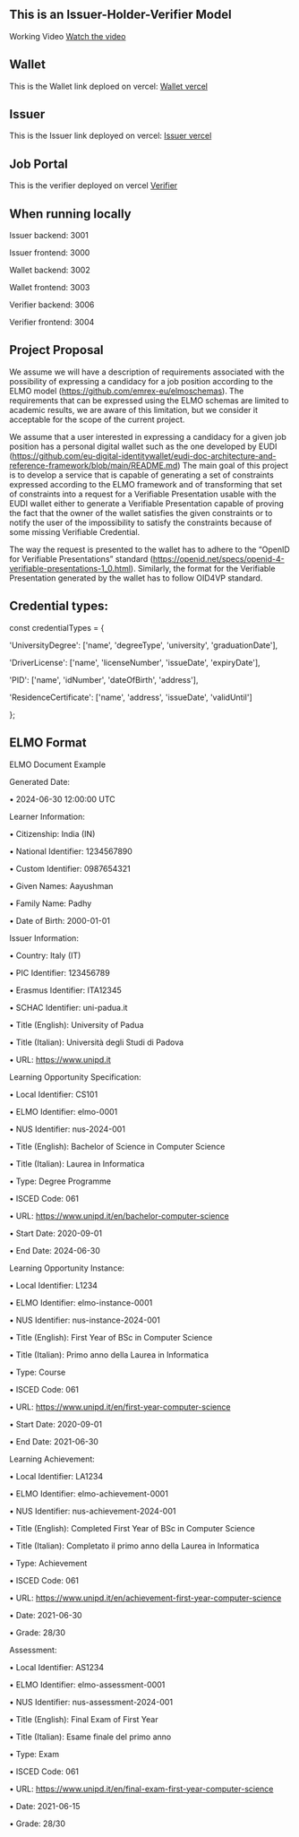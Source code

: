 ## This is an Issuer-Holder-Verifier Model
Working Video
[Watch the video](https://github.com/ENZOMOTIVE/unipd-Wallet/blob/main/Docs/Working.mp4)


## Wallet
This is the Wallet link deploed on vercel:  [Wallet vercel](https://unipd-wallet.vercel.app)
## Issuer
This is the Issuer link deployed on vercel:  [Issuer vercel](https://issuerunipd.vercel.app/)
## Job Portal
This is the verifier deployed on vercel [Verifier](https://jobverifier.vercel.app/)

## When running locally
Issuer backend: 3001

Issuer frontend: 3000

Wallet backend: 3002

Wallet frontend: 3003

Verifier backend: 3006

Verifier frontend: 3004

## Project Proposal

We assume we will have a description of requirements associated with the possibility of expressing
a candidacy for a job position according to the ELMO model (https://github.com/emrex-eu/elmoschemas). The requirements that can be expressed using the ELMO schemas are limited to
academic results, we are aware of this limitation, but we consider it acceptable for the scope of the
current project.

We assume that a user interested in expressing a candidacy for a given job position has a personal
digital wallet such as the one developed by EUDI (https://github.com/eu-digital-identitywallet/eudi-doc-architecture-and-reference-framework/blob/main/README.md)
The main goal of this project is to develop a service that is capable of generating a set of constraints
expressed according to the ELMO framework and of transforming that set of constraints into a
request for a Verifiable Presentation usable with the EUDI wallet either to generate a Verifiable
Presentation capable of proving the fact that the owner of the wallet satisfies the given constraints
or to notify the user of the impossibility to satisfy the constraints because of some missing
Verifiable Credential.

The way the request is presented to the wallet has to adhere to the “OpenID for Verifiable
Presentations” standard (https://openid.net/specs/openid-4-verifiable-presentations-1_0.html).
Similarly, the format for the Verifiable Presentation generated by the wallet has to follow OID4VP
standard.

## Credential types:
const credentialTypes = {

  'UniversityDegree': ['name', 'degreeType', 'university', 'graduationDate'],
  
  'DriverLicense': ['name', 'licenseNumber', 'issueDate', 'expiryDate'],
  
  'PID': ['name', 'idNumber', 'dateOfBirth', 'address'],
  
  'ResidenceCertificate': ['name', 'address', 'issueDate', 'validUntil']

};

## ELMO Format

ELMO Document Example

Generated Date:

•	2024-06-30 12:00:00 UTC

Learner Information:

•	Citizenship: India (IN)

•	National Identifier: 1234567890

•	Custom Identifier: 0987654321

•	Given Names: Aayushman

•	Family Name: Padhy

•	Date of Birth: 2000-01-01

Issuer Information:

•	Country: Italy (IT)

•	PIC Identifier: 123456789

•	Erasmus Identifier: ITA12345

•	SCHAC Identifier: uni-padua.it

•	Title (English): University of Padua

•	Title (Italian): Università degli Studi di Padova

•	URL: https://www.unipd.it

Learning Opportunity Specification:

•	Local Identifier: CS101

•	ELMO Identifier: elmo-0001

•	NUS Identifier: nus-2024-001

•	Title (English): Bachelor of Science in Computer Science

•	Title (Italian): Laurea in Informatica

•	Type: Degree Programme

•	ISCED Code: 061

•	URL: https://www.unipd.it/en/bachelor-computer-science

•	Start Date: 2020-09-01

•	End Date: 2024-06-30

Learning Opportunity Instance:

•	Local Identifier: L1234

•	ELMO Identifier: elmo-instance-0001

•	NUS Identifier: nus-instance-2024-001

•	Title (English): First Year of BSc in Computer Science

•	Title (Italian): Primo anno della Laurea in Informatica

•	Type: Course

•	ISCED Code: 061

•	URL: https://www.unipd.it/en/first-year-computer-science

•	Start Date: 2020-09-01

•	End Date: 2021-06-30

Learning Achievement:

•	Local Identifier: LA1234

•	ELMO Identifier: elmo-achievement-0001

•	NUS Identifier: nus-achievement-2024-001

•	Title (English): Completed First Year of BSc in Computer Science

•	Title (Italian): Completato il primo anno della Laurea in Informatica

•	Type: Achievement

•	ISCED Code: 061

•	URL: https://www.unipd.it/en/achievement-first-year-computer-science

•	Date: 2021-06-30

•	Grade: 28/30

Assessment:

•	Local Identifier: AS1234

•	ELMO Identifier: elmo-assessment-0001

•	NUS Identifier: nus-assessment-2024-001

•	Title (English): Final Exam of First Year

•	Title (Italian): Esame finale del primo anno

•	Type: Exam

•	ISCED Code: 061

•	URL: https://www.unipd.it/en/final-exam-first-year-computer-science

•	Date: 2021-06-15

•	Grade: 28/30
